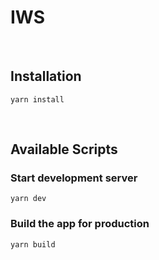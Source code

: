 # IWS

<br>

## <b> Installation </b>

```
yarn install
```

<br>

## <b>Available Scripts </b>

### Start development server

```
yarn dev
```

### Build the app for production

```
yarn build
```
